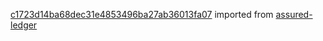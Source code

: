 [c1723d14ba68dec31e4853496ba27ab36013fa07](https://github.com/insolar/assured-ledger/commit/c1723d14ba68dec31e4853496ba27ab36013fa07) imported from [assured-ledger](https://github.com/insolar/assured-ledger)
